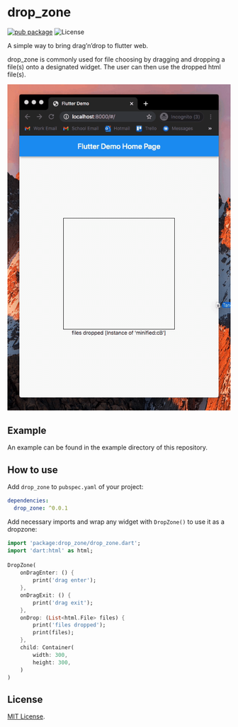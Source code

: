 # drop_zone

[![pub package](https://img.shields.io/pub/v/drop_zone.svg)](https://pub.dev/packages/drop_zone)
![License](https://img.shields.io/github/license/derrick56007/drop_zone)

A simple way to bring drag’n’drop to flutter web.

drop_zone is commonly used for file choosing by dragging and dropping a file(s) onto a designated widget. The user can then use the dropped html file(s).

![](demo.gif?raw=true)

## Example

An example can be found in the example directory of this repository.

## How to use

Add `drop_zone` to `pubspec.yaml` of your project:

```yaml
dependencies:
  drop_zone: ^0.0.1
```

Add necessary imports and wrap any widget with `DropZone()` to use it as a dropzone:

```dart
import 'package:drop_zone/drop_zone.dart';
import 'dart:html' as html;

DropZone(
    onDragEnter: () {
        print('drag enter');
    },
    onDragExit: () {
        print('drag exit');
    },
    onDrop: (List<html.File> files) {
        print('files dropped');
        print(files);
    },
    child: Container(
        width: 300,
        height: 300,
    )
)
```

## License

[MIT License](https://github.com/derrick56007/drop_zone/blob/main/LICENSE).
